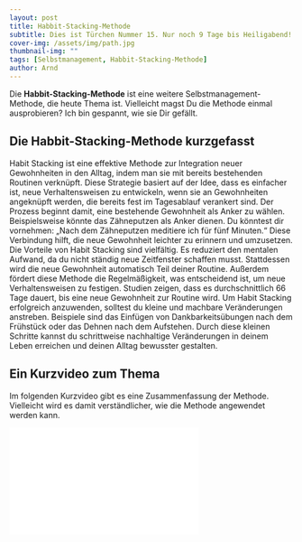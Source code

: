 ```yaml
---
layout: post
title: Habbit-Stacking-Methode
subtitle: Dies ist Türchen Nummer 15. Nur noch 9 Tage bis Heiligabend!
cover-img: /assets/img/path.jpg
thumbnail-img: ""
tags: [Selbstmanagement, Habbit-Stacking-Methode]
author: Arnd
---
```


Die **Habbit-Stacking-Methode** ist eine weitere Selbstmanagement-Methode, die heute Thema ist. Vielleicht magst Du die Methode einmal ausprobieren? Ich bin gespannt, wie sie Dir gefällt.

## Die Habbit-Stacking-Methode kurzgefasst

Habit Stacking ist eine effektive Methode zur Integration neuer Gewohnheiten in den Alltag, indem man sie mit bereits bestehenden Routinen verknüpft. Diese Strategie basiert auf der Idee, dass es einfacher ist, neue Verhaltensweisen zu entwickeln, wenn sie an Gewohnheiten angeknüpft werden, die bereits fest im Tagesablauf verankert sind. Der Prozess beginnt damit, eine bestehende Gewohnheit als Anker zu wählen. Beispielsweise könnte das Zähneputzen als Anker dienen. Du könntest dir vornehmen: „Nach dem Zähneputzen meditiere ich für fünf Minuten.“ Diese Verbindung hilft, die neue Gewohnheit leichter zu erinnern und umzusetzen. Die Vorteile von Habit Stacking sind vielfältig. Es reduziert den mentalen Aufwand, da du nicht ständig neue Zeitfenster schaffen musst. Stattdessen wird die neue Gewohnheit automatisch Teil deiner Routine. Außerdem fördert diese Methode die Regelmäßigkeit, was entscheidend ist, um neue Verhaltensweisen zu festigen. Studien zeigen, dass es durchschnittlich 66 Tage dauert, bis eine neue Gewohnheit zur Routine wird. Um Habit Stacking erfolgreich anzuwenden, solltest du kleine und machbare Veränderungen anstreben. Beispiele sind das Einfügen von Dankbarkeitsübungen nach dem Frühstück oder das Dehnen nach dem Aufstehen. Durch diese kleinen Schritte kannst du schrittweise nachhaltige Veränderungen in deinem Leben erreichen und deinen Alltag bewusster gestalten.

## Ein Kurzvideo zum Thema

Im folgenden Kurzvideo gibt es eine Zusammenfassung der Methode. Vielleicht wird es damit verständlicher, wie die Methode angewendet werden kann.

<iframe width="336" height="189" src="<iframe width="560" height="315" src="https://www.youtube.com/embed/zjBhC4C-9KU?si=O8S_3e54wICte_ma"  title="YouTube video player" frameborder="0" allow="accelerometer; autoplay; clipboard-write; encrypted-media; gyroscope; picture-in-picture; web-share" referrerpolicy="strict-origin-when-cross-origin" allowfullscreen></iframe>